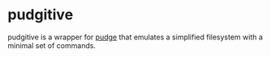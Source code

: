 # pudgitive

pudgitive is a wrapper for [pudge](https://github.com/recoilme/pudge) that
emulates a simplified filesystem with a minimal set of commands.
